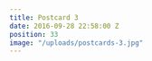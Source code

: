 ```yaml
---
title: Postcard 3
date: 2016-09-28 22:58:00 Z
position: 33
image: "/uploads/postcards-3.jpg"
---
```


